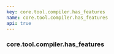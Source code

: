 ```yaml
---
key: core.tool.compiler.has_features
name: core.tool.compiler.has_features
api: true
---
```


### core.tool.compiler.has_features
